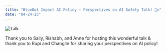 ```yaml
---
title: "BlueDot Impact AI Policy — Perspectives on AI Safety Talk! 🧑‍⚖️"
date: "04-24-25"
---
```


![Talk](/news/bluedot_policy.jpg)

Thank you to Sally, Rishabh, and Anne for hosting this wonderful talk & thank you to Rupi and Changlin for sharing your perspectives on AI policy!